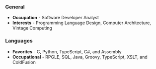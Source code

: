 ### General
* **Occupation** - Software Developer Analyst
* **Interests** - Programming Language Design, Computer Architecture, Vintage Computing

### Languages
* **Favorites** - C, Python, TypeScript, C#, and Assembly
* **Occupational** - RPGLE, SQL, Java, Groovy, TypeScript, XSLT, and ColdFusion
